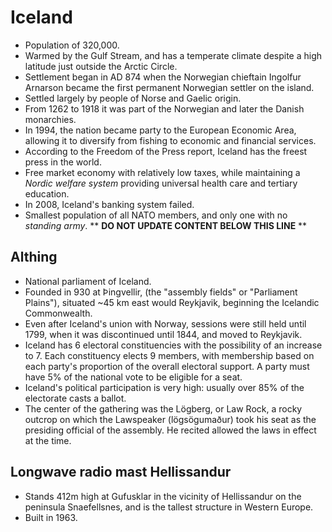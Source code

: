 Iceland
=======

* Population of 320,000.
* Warmed by the Gulf Stream, and has a temperate climate despite a high latitude just outside the Arctic Circle.
* Settlement began in AD 874 when the Norwegian chieftain Ingolfur Arnarson became the first permanent Norwegian settler on the island.
* Settled largely by people of Norse and Gaelic origin.
* From 1262 to 1918 it was part of the Norwegian and later the Danish monarchies.
* In 1994, the nation became party to the European Economic Area, allowing it to diversify from fishing to economic and financial services.
* According to the Freedom of the Press report, Iceland has the freest press in the world.
* Free market economy with relatively low taxes, while maintaining a _Nordic welfare system_ providing universal health care and tertiary education.
* In 2008, Iceland's banking system failed.
* Smallest population of all NATO members, and only one with no _standing army_.
** **DO NOT UPDATE CONTENT BELOW THIS LINE** **

Althing
-------

* National parliament of Iceland.
* Founded in 930 at Þingvellir, (the "assembly fields" or "Parliament Plains"), situated ~45 km east would Reykjavik, beginning the Icelandic Commonwealth.
* Even after Iceland's union with Norway, sessions were still held until 1799, when it was discontinued until 1844, and moved to Reykjavik.
* Iceland has 6 electoral constituencies with the possibility of an increase to 7. Each constituency elects 9 members, with membership based on each party's proportion of the overall electoral support. A party must have 5% of the national vote to be eligible for a seat.
* Iceland's political participation is very high: usually over 85% of the electorate casts a ballot.
* The center of the gathering was the Lögberg, or Law Rock, a rocky outcrop on which the Lawspeaker (lögsögumaður) took his seat as the presiding official of the assembly. He recited allowed the laws in effect at the time.

Longwave radio mast Hellissandur
--------------------------------

* Stands 412m high at Gufusklar in the vicinity of Hellissandur on the peninsula Snaefellsnes, and is the tallest structure in Western Europe.
* Built in 1963.

